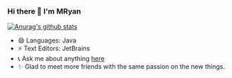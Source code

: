 ### Hi there 👋 I'm MRyan

 [![Anurag's github stats](https://github-readme-stats.vercel.app/api?username=MRyan)](https://github.com/anuraghazra/github-readme-stats)

- 😄 Languages: Java
- ⚡ Text Editors:  JetBrains
- 📞 Ask me about anything [here](http://www.mryan.xyz/index.php/aboutme.html)
- ✨ Glad to meet more friends with the same passion on the new things. 

